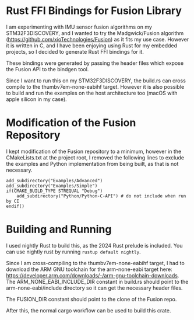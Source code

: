 # Rust FFI Bindings for Fusion Library

I am experimenting with IMU sensor fusion algorithms on my STM32F3DISCOVERY, and I wanted to try the Madgwick/Fusion algorithm (https://github.com/xioTechnologies/Fusion) as it fits my use case. However it is written in C, and I have been enjoying using Rust for my embedded projects, so I decided to generate Rust FFI bindings for it.

These bindings were generated by passing the header files which expose the Fusion API to the bindgen tool.

Since I want to run this on my STM32F3DISCOVERY, the build.rs can cross compile to the thumbv7em-none-eabihf target. However it is also possible to build and run the examples on the host architecture too (macOS with apple silicon in my case).

# Modification of the Fusion Repository

I kept modification of the Fusion repository to a minimum, however in the CMakeLists.txt at the project root, I removed the following lines to exclude the examples and Python implementation from being built, as that is not necessary.

```
add_subdirectory("Examples/Advanced")
add_subdirectory("Examples/Simple")
if(CMAKE_BUILD_TYPE STREQUAL "Debug")
    add_subdirectory("Python/Python-C-API") # do not include when run by CI
endif()
```

# Building and Running

I used nightly Rust to build this, as the 2024 Rust prelude is included. You can use nightly rust by running ```rustup default nightly```.

Since I am cross-compiling to the thumbv7em-none-eabihf target, I had to download the ARM GNU toolchain for the arm-none-eabi target here: https://developer.arm.com/downloads/-/arm-gnu-toolchain-downloads. The ARM_NONE_EABI_INCLUDE_DIR constant in build.rs should point to the arm-none-eabi/include directory so it can get the necessary header files.

The FUSION_DIR constant should point to the clone of the Fusion repo.

After this, the normal cargo workflow can be used to build this crate.